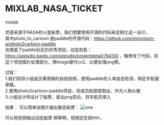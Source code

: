 # MIXLAB_NASA_TICKET
mixlab

灵感来源于NASA的火星船票，我们想要使用开源的代码来定制化这一设计。   
其中photo_to_cartoon 是paddle的开源代码：https://github.com/minivision-ai/photo2cartoon-paddle   
也借鉴了paddle社区的优秀项目，动态剪影： https://aistudio.baidu.com/aistudio/projectdetail/764130 ，略修改了代码，将这个项目图片处理部分，用Image替代cv2，以便处理png等。   

过程：   
1.我们现将小组成员黄雨嫣的自拍视频，使用paddle的人体姿态检测，绑定宇航服骨骼，   
2.使用photo2cartoon-paddle项目，将成员脸部提取出，作为人物头像   
3.小组设计师设计了船票，留出png空白，将宇航员填入   

结果：
可以用单张图片输出静态船票：
![one](https://user-images.githubusercontent.com/70752098/112250589-98b55080-8c94-11eb-9226-c8301c898eeb.png)

可以用视频输出动态船票
稍等啊，视频还在拍hhh，
